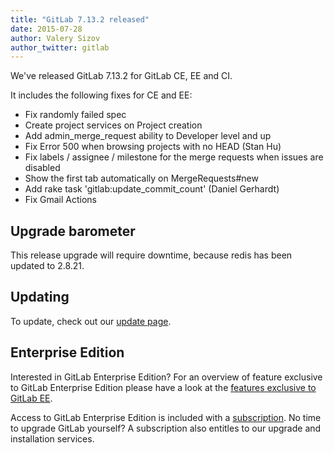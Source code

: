 ```yaml
---
title: "GitLab 7.13.2 released"
date: 2015-07-28
author: Valery Sizov
author_twitter: gitlab
---
```


We've released GitLab 7.13.2 for GitLab CE, EE and CI.

It includes the following fixes for CE and EE:

  - Fix randomly failed spec
  - Create project services on Project creation
  - Add admin_merge_request ability to Developer level and up
  - Fix Error 500 when browsing projects with no HEAD (Stan Hu)
  - Fix labels / assignee / milestone for the merge requests when issues are disabled
  - Show the first tab automatically on MergeRequests#new
  - Add rake task 'gitlab:update_commit_count' (Daniel Gerhardt)
  - Fix Gmail Actions


<!-- more -->

## Upgrade barometer

This release upgrade will require downtime, because redis has been updated to 2.8.21.

## Updating

To update, check out our [update page](https://about.gitlab.com/update).

## Enterprise Edition

Interested in GitLab Enterprise Edition?
For an overview of feature exclusive to GitLab Enterprise Edition please have a look at the [features exclusive to GitLab EE](https://about.gitlab.com/features/#enterprise).

Access to GitLab Enterprise Edition is included with a [subscription](/products).
No time to upgrade GitLab yourself?
A subscription also entitles to our upgrade and installation services.